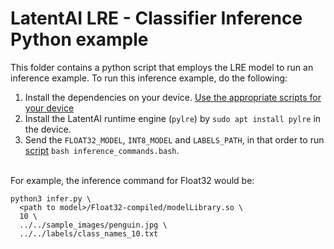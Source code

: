 # LatentAI LRE - Classifier Inference Python example 

This folder contains a python script that employs the LRE model to run an inference example. To run this inference example, do the following:

1. Install the dependencies on your device. [Use the appropriate scripts for your device](../../setup_scripts)
2. Install the LatentAI runtime engine (`pylre`) by `sudo apt install pylre` in the device.
3. Send the `FLOAT32_MODEL`, `INT8_MODEL` and `LABELS_PATH`, in that order to run [script](inference_commands.bash) `bash inference_commands.bash`. 

<br>
For example, the inference command for Float32 would be:

```
python3 infer.py \
  <path to model>/Float32-compiled/modelLibrary.so \
  10 \
  ../../sample_images/penguin.jpg \
  ../../labels/class_names_10.txt
```
